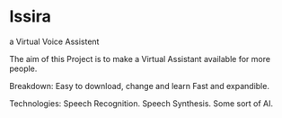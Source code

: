 # Issira
 a Virtual Voice Assistent

The aim of this Project is to make a Virtual Assistant available for more people.

Breakdown:
    Easy to download, change and learn
    Fast and expandible.

Technologies:
    Speech Recognition.
    Speech Synthesis.
    Some sort of AI.